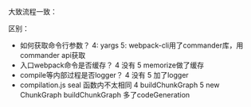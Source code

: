 大致流程一致：

区别：
- 如何获取命令行参数？ 4: yargs  5: webpack-cli用了commander库，用commander api获取
- 入口webpack命令是否缓存？ 4 没有 5 memorize做了缓存
- compile等内部过程是否logger？ 4 没有 5 加了logger
- compilation.js seal 函数内不太相同 4 buildChunkGraph   5  new ChunkGraph    buildChunkGraph 多了codeGeneration
